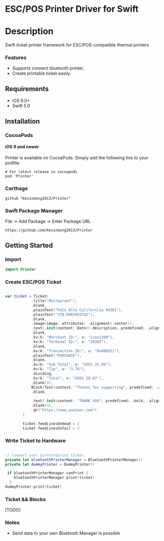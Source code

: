 
# ESC/POS Printer Driver for Swift

# Description
Swift ticket printer framework for ESC/POS-compatible thermal printers


### Features
* Supports connect bluetooth printer.
* Create printable ticket easily.

## Requirements
* iOS 9.0+
* Swift 5.0

## Installation
### CocoaPods
#### iOS 9 and newer
Printer is available on CocoaPods. Simply add the following line to your podfile:

```
# For latest release in cocoapods
pod 'Printer'
```

### Carthage

```
github "KevinGong2013/Printer"
```

### Swift Package Manager
File -> Add Package -> Enter Package URL 
```
https://github.com/KevinGong2013/Printer
```

## Getting Started
### Import

```swift
import Printer

```

### Create ESC/POS Ticket

``` swift 

var ticket = Ticket(
            .title("Restaurant"),
            .blank,
            .plainText("Palo Alto Californlia 94301"),
            .plainText("378-0987893742"),
            .blank,
            .image(image, attributes: .alignment(.center)),
            .text(.init(content: Date().description, predefined: .alignment(.center))),
            .blank,
            .kv(k: "Merchant ID:", v: "iceu1390"),
            .kv(k: "Terminal ID:", v: "29383"),
            .blank,
            .kv(k: "Transaction ID:", v: "0x000321"),
            .plainText("PURCHASE"),
            .blank,
            .kv(k: "Sub Total", v: "USD$ 25.09"),
            .kv(k: "Tip", v: "3.78"),
            .dividing,
            .kv(k: "Total", v: "USD$ 28.87"),
            .blank(3),
            Block(Text(content: "Thanks for supporting", predefined: .alignment(.center))),
            .blank,
            
            .text(.init(content: "THANK YOU", predefined: .bold, .alignment(.center))),
            .blank(3),
            .qr("https://www.yuxiaor.com")
        )
        
        ticket.feedLinesOnHead = 2
        ticket.feedLinesOnTail = 3

```

### Write Ticket to Hardware

``` swift

// connect your pirnter&print ticket.
private let bluetoothPrinterManager = BluetoothPrinterManager()
private let dummyPrinter = DummyPrinter()

 if bluetoothPrinterManager.canPrint {
    bluetoothPrinterManager.print(ticket)
  }
dummyPrinter.print(ticket)

```

### Ticket && Blocks
[TODO]

### Notes
- Send data to your own Bluetooth Manager is possible
  
